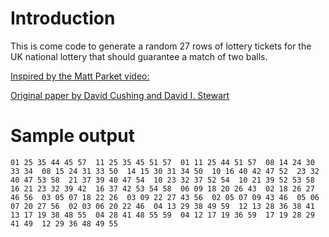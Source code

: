 # Introduction

This is come code to generate a random 27 rows of lottery tickets for the UK national lottery that should guarantee a match of two balls.

[Inspired by the Matt Parket video: ](https://www.youtube.com/watch?v=zYkmIxS4ksA&t=27s)

[Original paper by David Cushing and David I. Stewart ](https://arxiv.org/pdf/2307.12430.pdf)


# Sample output

`01 25 35 44 45 57 
11 25 35 45 51 57 
01 11 25 44 51 57 
08 14 24 30 33 34 
08 15 24 31 33 50 
14 15 30 31 34 50 
10 16 40 42 47 52 
23 32 40 47 53 58 
21 37 39 40 47 54 
10 23 32 37 52 54 
10 21 39 52 53 58 
16 21 23 32 39 42 
16 37 42 53 54 58 
06 09 18 20 26 43 
02 18 26 27 46 56 
03 05 07 18 22 26 
03 09 22 27 43 56 
02 05 07 09 43 46 
05 06 07 20 27 56 
02 03 06 20 22 46 
04 13 29 38 49 59 
12 13 28 36 38 41 
13 17 19 38 48 55 
04 28 41 48 55 59 
04 12 17 19 36 59 
17 19 28 29 41 49 
12 29 36 48 49 55 
`